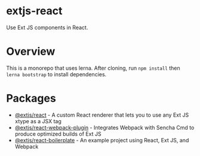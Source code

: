 # extjs-react
Use Ext JS components in React.

# Overview
This is a monorepo that uses lerna.  After cloning, run `npm install` then `lerna bootstrap` to install dependencies.

# Packages

* [@extjs/react](https://github.com/sencha/react-extjs/tree/master/packages/react) - A custom React renderer that lets you to use any Ext JS xtype as a JSX tag
* [@extjs/react-webpack-plugin](https://github.com/sencha/react-extjs/tree/master/packages/react-webpack-plugin) - Integrates Webpack with Sencha Cmd to produce optimized builds of Ext JS
* [@extjs/react-boilerplate](https://github.com/sencha/react-extjs/tree/master/packages/react-boilerplate) - An example project using React, Ext JS, and Webpack

